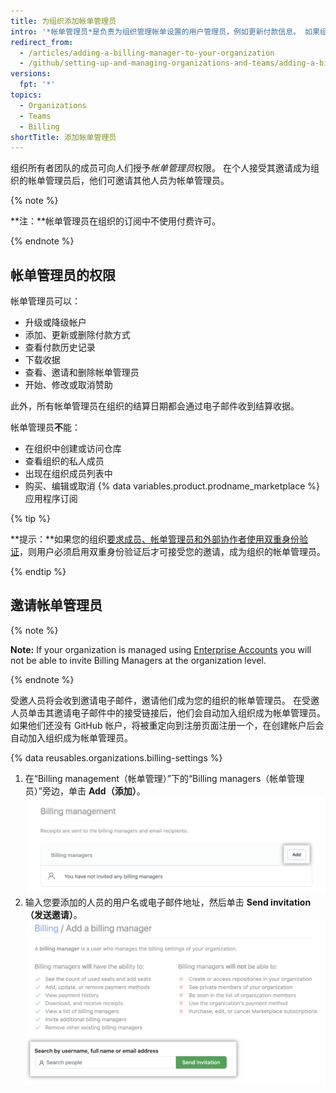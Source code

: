 ```yaml
---
title: 为组织添加帐单管理员
intro: '*帐单管理员*是负责为组织管理帐单设置的用户管理员，例如更新付款信息。 如果组织的常规成员通常不能访问帐单资源，这将是一个很好的选择。'
redirect_from:
  - /articles/adding-a-billing-manager-to-your-organization
  - /github/setting-up-and-managing-organizations-and-teams/adding-a-billing-manager-to-your-organization
versions:
  fpt: '*'
topics:
  - Organizations
  - Teams
  - Billing
shortTitle: 添加帐单管理员
---
```


组织所有者团队的成员可向人们授予*帐单管理员*权限。 在个人接受其邀请成为组织的帐单管理员后，他们可邀请其他人员为帐单管理员。

{% note %}

**注：**帐单管理员在组织的订阅中不使用付费许可。

{% endnote %}

## 帐单管理员的权限

帐单管理员可以：

- 升级或降级帐户
- 添加、更新或删除付款方式
- 查看付款历史记录
- 下载收据
- 查看、邀请和删除帐单管理员
- 开始、修改或取消赞助

此外，所有帐单管理员在组织的结算日期都会通过电子邮件收到结算收据。

帐单管理员**不**能：

- 在组织中创建或访问仓库
- 查看组织的私人成员
- 出现在组织成员列表中
- 购买、编辑或取消 {% data variables.product.prodname_marketplace %} 应用程序订阅

{% tip %}

**提示：**如果您的组织[要求成员、帐单管理员和外部协作者使用双重身份验证](/articles/requiring-two-factor-authentication-in-your-organization)，则用户必须启用双重身份验证后才可接受您的邀请，成为组织的帐单管理员。

{% endtip %}

## 邀请帐单管理员

{% note %}

**Note:** If your organization is managed using [Enterprise Accounts](/github/setting-up-and-managing-your-enterprise/managing-your-enterprise-account/about-enterprise-accounts) you will not be able to invite Billing Managers at the organization level.

{% endnote %}

受邀人员将会收到邀请电子邮件，邀请他们成为您的组织的帐单管理员。 在受邀人员单击其邀请电子邮件中的接受链接后，他们会自动加入组织成为帐单管理员。 如果他们还没有 GitHub 帐户，将被重定向到注册页面注册一个，在创建帐户后会自动加入组织成为帐单管理员。

{% data reusables.organizations.billing-settings %}
1. 在“Billing management（帐单管理）”下的“Billing managers（帐单管理员）”旁边，单击 **Add（添加）**。 ![邀请帐单管理员](/assets/images/help/billing/settings_billing_managers_list.png)
6. 输入您要添加的人员的用户名或电子邮件地址，然后单击 **Send invitation（发送邀请）**。 ![邀请帐单管理员页面](/assets/images/help/billing/billing_manager_invite.png)
